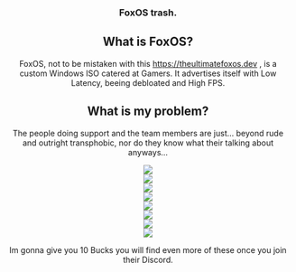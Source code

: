 <div align="center">

### FoxOS trash.

## What is FoxOS?

FoxOS, not to be mistaken with this https://theultimatefoxos.dev , is a custom Windows ISO catered at Gamers.
It advertises itself with Low Latency, beeing debloated and High FPS.

## What is my problem?

The people doing support and the team members are just... beyond rude and outright transphobic, nor do they know what their talking about anyways...

![](https://i.imgur.com/SHtfrOA.png)  
![](https://i.imgur.com/Yy2674q.png)  
![](https://i.imgur.com/9ihHvlc.png)  
![](https://i.imgur.com/adzcIBW.png)  
![](https://i.imgur.com/jxA81nE.png)  
![](https://i.imgur.com/9dmjmnz.png)  
![](https://i.imgur.com/AASB0O8.png)  
![](https://i.imgur.com/cRpYBFQ.png)

Im gonna give you 10 Bucks you will find even more of these once you join their Discord.

</div>
